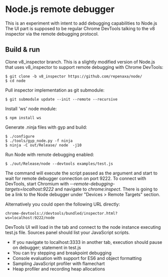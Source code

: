 Node.js remote debugger
=======================

This is an experiment with intent to add debugging capabilities to Node.js
The UI part is supposed to be regular Chrome DevTools talking to the
v8 inspector via the remote debugging protocol.

## Build & run

Clone v8_inspector branch. This is a slightly modified version of Node.js that uses v8_inspector to support remote debugging with Chrome DevTools:
```text
$ git clone -b v8_inspector https://github.com/repenaxa/node/
$ cd node
```

Pull inspector implementation as git submodule:
```text
$ git submodule update --init --remote --recursive
```

Install 'ws' node module:
```text
$ npm install ws
```

Generate .ninja files with gyp and build:
```text
$ ./configure
$ ./tools/gyp_node.py -f ninja
$ ninja -C out/Release/ node  -j10
```

Run Node with remote debugging enabled:
```text
$ ./out/Release/node --devtools examples/test.js
```

The command will execute the script passed as the argument and start to wait for remote debugger
connection on port 9222. To connect with DevTools, start Chromium with *--remote-debugging-targets=localhost:9222*
and navigate to *chrome:inspect*. There is going to be a link to the Node debugger under "Devices > Remote Targets" section.

Alternatively you could open the following URL directly:
```text
chrome-devtools://devtools/bundled/inspector.html?ws=localhost:9222/node
```

DevTools UI will load in the tab and connect to the node instance executing test.js file. Sources panel should list your JavaScript scripts.

* If you navigate to localhost:3333 in another tab, execution should pause on debugger; statement in test.js
* You can try stepping and breakpoint debugging
* Console evaluation with support for ES6 and object formatting
* Sampling JavaScript profiler with flamechart
* Heap profiler and recording heap allocations
